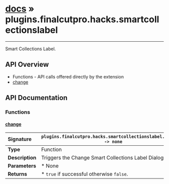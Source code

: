 # [docs](index.md) » plugins.finalcutpro.hacks.smartcollectionslabel
---

Smart Collections Label.

## API Overview
* Functions - API calls offered directly by the extension
 * [change](#change)

## API Documentation

### Functions

#### [change](#change)
| <span style="float: left;">**Signature**</span> | <span style="float: left;">`plugins.finalcutpro.hacks.smartcollectionslabel.change() -> none` </span>                                                          |
| -----------------------------------------------------|---------------------------------------------------------------------------------------------------------|
| **Type**                                             | Function                                                                                         |
| **Description**                                      | Triggers the Change Smart Collections Label Dialog Boxes.                                                                                         |
| **Parameters**                                       |  * None                                       |
| **Returns**                                          |  * `true` if successful otherwise `false`.                                                |

